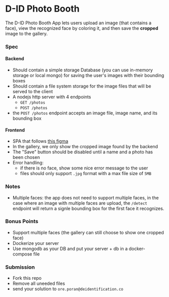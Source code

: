 # D-ID Photo Booth
The D-ID Photo Booth App lets users upload an image (that contains a face), view the recognized face by coloring it, and then save the **cropped** image to the gallery.

### Spec

#### Backend
* Should contain a simple storage Database (you can use in-memory storage or local mongo) for saving the user's images with their bounding boxes
* Should contain a file system storage for the image files that will be served to the client
* A nodejs http server with 4 endpoints
    - `GET /photos`
    - `POST /photos`
* the `POST /photos` endpoint accepts an image file, image name, and its bounding box

#### Frontend
* SPA that follows [this figma](https://www.figma.com/file/XeFkEaGnk30P96om1217P7/Face-Recognition-Gallery-App?node-id=0%3A1)
* In the gallery, we only show the cropped image found by the backend
* The "Save" button should be disabled until a name and a photo has been chosen
* Error handling: 
    - if there is no face, show some nice error message to the user
    - files should only support `.jpg` format with a max file size of `5MB`


### Notes
* Multiple faces: the app does not need to support multiple faces, in the case where an image with multiple faces are upload, the `/detect` endpoint will return a signle bounding box for the first face it recognizes.


### Bonus Points
* Support multiple faces (the gallery can still choose to show one cropped face)
* Dockerize your server
* Use mongodb as your DB and put your server + db in a docker-compose file

### Submission
- Fork this repo 
- Remove all uneeded files
- send your solution to `ore.poran@deidentification.co`